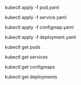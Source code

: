 kubectl apply -f pod.yaml

kubectl apply -f service.yaml   

kubectl apply -f configmap.yaml

kubectl apply -f deployment.yaml


kubectl get pods

kubectl get services

kubectl get configmaps

kubectl get deployments 